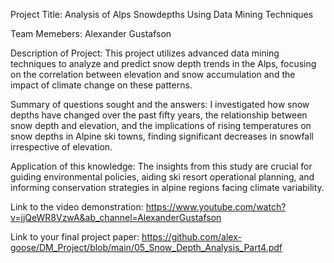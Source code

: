 Project Title: Analysis of Alps Snowdepths Using Data Mining Techniques

Team Memebers: Alexander Gustafson

Description of Project: This project utilizes advanced data mining techniques to analyze and predict snow depth trends in the Alps, focusing on the correlation between elevation and snow accumulation and the impact of climate change on these patterns.

Summary of questions sought and the answers: I investigated how snow depths have changed over the past fifty years, the relationship between snow depth and elevation, and the implications of rising temperatures on snow depths in Alpine ski towns, finding significant decreases in snowfall irrespective of elevation.

Application of this knowledge: The insights from this study are crucial for guiding environmental policies, aiding ski resort operational planning, and informing conservation strategies in alpine regions facing climate variability.

Link to the video demonstration: https://www.youtube.com/watch?v=jjQeWR8VzwA&ab_channel=AlexanderGustafson

Link to your final project paper: https://github.com/alex-goose/DM_Project/blob/main/05_Snow_Depth_Analysis_Part4.pdf

